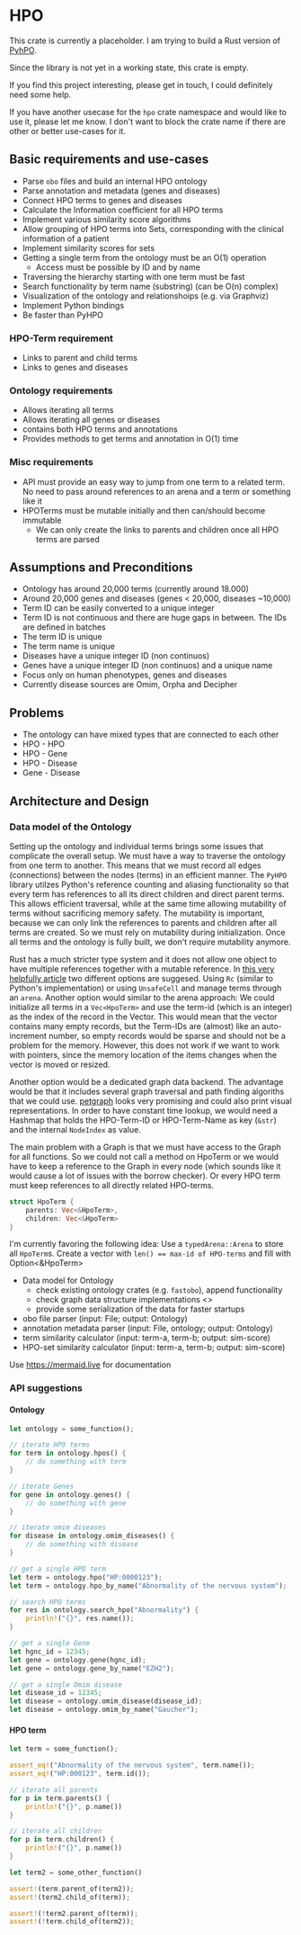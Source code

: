 # HPO
This crate is currently a placeholder. I am trying to build a Rust version of [PyhPO](https://pypi.org/project/pyhpo/).

Since the library is not yet in a working state, this crate is empty.

If you find this project interesting, please get in touch, I could definitely need some help.

If you have another usecase for the `hpo` crate namespace and would like to use it, please let me know. I don't want to block the crate name if there are other or better use-cases for it.

## Basic requirements and use-cases
- Parse `obo` files and build an internal HPO ontology
- Parse annotation and metadata (genes and diseases)
- Connect HPO terms to genes and diseases
- Calculate the Information coefficient for all HPO terms
- Implement various similarity score algorithms
- Allow grouping of HPO terms into Sets, corresponding with the clinical information of a patient
- Implement similarity scores for sets
- Getting a single term from the ontology must be an O(1) operation
    - Access must be possible by ID and by name
- Traversing the hierarchy starting with one term must be fast
- Search functionality by term name (substring) (can be O(n) complex)
- Visualization of the ontology and relationshoips (e.g. via Graphviz)
- Implement Python bindings
- Be faster than PyHPO

### HPO-Term requirement
- Links to parent and child terms
- Links to genes and diseases

### Ontology requirements
- Allows iterating all terms
- Allows iterating all genes or diseases
- contains both HPO terms and annotations
- Provides methods to get terms and annotation in O(1) time

### Misc requirements
- API must provide an easy way to jump from one term to a related term. No need to pass around references to an arena and a term or something like it
- HPOTerms must be mutable initially and then can/should become immutable
    - We can only create the links to parents and children once all HPO terms are parsed

## Assumptions and Preconditions
- Ontology has around 20,000 terms (currently around 18.000)
- Around 20,000 genes and diseases (genes < 20,000, diseases ~10,000)
- Term ID can be easily converted to a unique integer
- Term ID is not continuous and there are huge gaps in between. The IDs are defined in batches
- The term ID is unique
- The term name is unique
- Diseases have a unique integer ID (non continuos)
- Genes have a unique integer ID (non continuos) and a unique name
- Focus only on human phenotypes, genes and diseases
- Currently disease sources are Omim, Orpha and Decipher

## Problems
- The ontology can have mixed types that are connected to each other
- HPO - HPO
- HPO - Gene
- HPO - Disease
- Gene - Disease

## Architecture and Design
### Data model of the Ontology
Setting up the ontology and individual terms brings some issues that complicate the overall setup. We must have a way to traverse the ontology from one term to another. This means that we must record all edges (connections) between the nodes (terms) in an efficient manner.
The `PyHPO` library utilzes Python's reference counting and aliasing functionality so that every term has references to all its direct children and direct parent terms. This allows efficient traversal, while at the same time allowing mutability of terms without sacrificing memory safety.
The mutability is important, because we can only link the references to parents and children after all terms are created. So we must rely on mutability during initialization. Once all terms and the ontology is fully built, we don't require mutability anymore.

Rust has a much stricter type system and it does not allow one object to have multiple references together with a mutable reference.
In [this very helpfully article](https://github.com/nrc/r4cppp/blob/master/graphs/README.md) two different options are suggesed. Using `Rc` (similar to Python's implementation) or using `UnsafeCell` and manage terms through an `arena`. Another option would similar to the arena approach: We could initialize all terms in a `Vec<HpoTerm>` and use the term-id (which is an integer) as the index of the record in the Vector. This would mean that the vector contains many empty records, but the Term-IDs are (almost) like an auto-increment number, so empty records would be sparse and should not be a problem for the memory.
However, this does not work if we want to work with pointers, since the memory location of the items changes when the vector is moved or resized.

Another option would be a dedicated graph data backend. The advantage would be that it includes several graph traversal and path finding algoriths that we could use. [petgraph](https://docs.rs/petgraph/latest/petgraph/index.html) looks very promising and could also print visual representations. In order to have constant time lookup, we would need a Hashmap that holds the HPO-Term-ID or HPO-Term-Name as key (`&str`) and the internal `NodeIndex` as value.

The main problem with a Graph is that we must have access to the Graph for all functions. So we could not call a method on HpoTerm or we would have to keep a reference to the Graph in every node (which sounds like it would cause a lot of issues with the borrow checker). Or every HPO term must keep references to all directly related HPO-terms.
```rust
struct HpoTerm {
    parents: Vec<&HpoTerm>,
    children: Vec<&HpoTerm>
}
```


I'm currently favoring the following idea:
Use a `typedArena::Arena` to store all `HpoTerm`s. Create a vector with `len() == max-id of HPO-terms` and fill with Option<&HpoTerm>

- Data model for Ontology
    - check existing ontology crates (e.g. `fastobo`), append functionality
    - check graph data structure implementations <>
    - provide some serialization of the data for faster startups
- obo file parser (input: File; output: Ontology)
- annotation metadata parser (input: File, ontology; output: Ontology)
- term similarity calculator (input: term-a, term-b; output: sim-score)
- HPO-set similarity calculator (input: term-a, term-b; output: sim-score)

Use <https://mermaid.live> for documentation


### API suggestions

#### Ontology
```rust
let ontology = some_function();

// iterate HPO terms
for term in ontology.hpos() {
    // do something with term
}

// iterate Genes
for gene in ontology.genes() {
    // do something with gene
}

// iterate omim diseases
for disease in ontology.omim_diseases() {
    // do something with disease
}

// get a single HPO term
let term = ontology.hpo("HP:0000123");
let term = ontology.hpo_by_name("Abnormality of the nervous system");

// search HPO terms
for res in ontology.search_hpo("Abnormality") {
    println!("{}", res.name());
}

// get a single Gene
let hgnc_id = 12345;
let gene = ontology.gene(hgnc_id);
let gene = ontology.gene_by_name("EZH2");

// get a single Omim disease
let disease_id = 12345;
let disease = ontology.omim_disease(disease_id);
let disease = ontology.omim_by_name("Gaucher");
```

#### HPO term
```rust
let term = some_function();

assert_eq!("Abnormality of the nervous system", term.name());
assert_eq!("HP:000123", term.id());

// iterate all parents
for p in term.parents() {
    println!("{}", p.name())
}

// iterate all children
for p in term.children() {
    println!("{}", p.name())
}

let term2 = some_other_function()

assert!(term.parent_of(term2));
assert!(term2.child_of(term));

assert!(!term2.parent_of(term));
assert!(!term.child_of(term2));
```